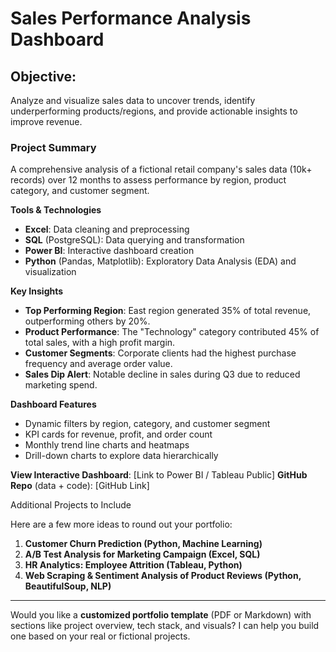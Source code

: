 # Sales Performance Analysis Dashboard

## Objective:

Analyze and visualize sales data to uncover trends, identify underperforming products/regions, and provide actionable insights to improve revenue.

### Project Summary

A comprehensive analysis of a fictional retail company's sales data (10k+ records) over 12 months to assess performance by region, product category, and customer segment.

**Tools & Technologies**

* **Excel**: Data cleaning and preprocessing
* **SQL** (PostgreSQL): Data querying and transformation
* **Power BI**: Interactive dashboard creation
* **Python** (Pandas, Matplotlib): Exploratory Data Analysis (EDA) and visualization

**Key Insights**

* **Top Performing Region**: East region generated 35% of total revenue, outperforming others by 20%.
* **Product Performance**: The "Technology" category contributed 45% of total sales, with a high profit margin.
* **Customer Segments**: Corporate clients had the highest purchase frequency and average order value.
* **Sales Dip Alert**: Notable decline in sales during Q3 due to reduced marketing spend.

**Dashboard Features**

* Dynamic filters by region, category, and customer segment
* KPI cards for revenue, profit, and order count
* Monthly trend line charts and heatmaps
* Drill-down charts to explore data hierarchically

**View Interactive Dashboard**: \[Link to Power BI / Tableau Public] **GitHub Repo** (data + code): \[GitHub Link]

Additional Projects to Include

Here are a few more ideas to round out your portfolio:

1. **Customer Churn Prediction (Python, Machine Learning)**
2. **A/B Test Analysis for Marketing Campaign (Excel, SQL)**
3. **HR Analytics: Employee Attrition (Tableau, Python)**
4. **Web Scraping & Sentiment Analysis of Product Reviews (Python, BeautifulSoup, NLP)**

---

Would you like a **customized portfolio template** (PDF or Markdown) with sections like project overview, tech stack, and visuals? I can help you build one based on your real or fictional projects.

